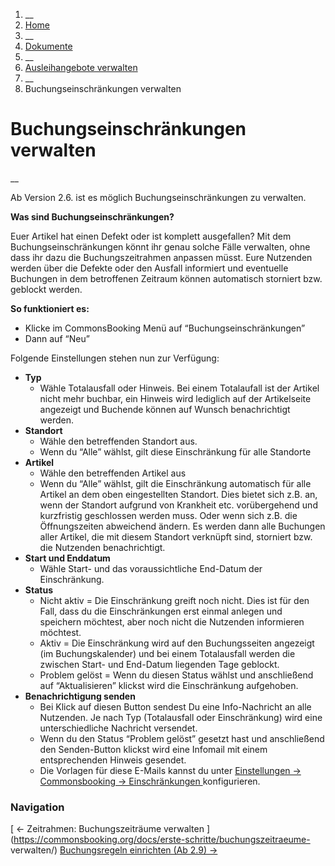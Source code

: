   1. __
  2. [ Home  ](https://commonsbooking.org/)
  3. __
  4. [ Dokumente  ](https://commonsbooking.org/dokumentation/)
  5. __
  6. [ Ausleihangebote verwalten  ](https://commonsbooking.org/docs/erste-schritte/)
  7. __
  8. Buchungseinschränkungen verwalten 

#  Buchungseinschränkungen verwalten

__

Ab Version 2.6. ist es möglich Buchungseinschränkungen zu verwalten.

**Was sind Buchungseinschränkungen?**

Euer Artikel hat einen Defekt oder ist komplett ausgefallen? Mit dem
Buchungseinschränkungen könnt ihr genau solche Fälle verwalten, ohne dass ihr
dazu die Buchungszeitrahmen anpassen müsst. Eure Nutzenden werden über die
Defekte oder den Ausfall informiert und eventuelle Buchungen in dem
betroffenen Zeitraum können automatisch storniert bzw. geblockt werden.

**So funktioniert es:**

  * Klicke im CommonsBooking Menü auf “Buchungseinschränkungen” 
  * Dann auf “Neu” 

Folgende Einstellungen stehen nun zur Verfügung:

  * **Typ**
    * Wähle Totalausfall oder Hinweis. Bei einem Totalaufall ist der Artikel nicht mehr buchbar, ein Hinweis wird lediglich auf der Artikelseite angezeigt und Buchende können auf Wunsch benachrichtigt werden. 
  * **Standort**
    * Wähle den betreffenden Standort aus. 
    * Wenn du “Alle” wählst, gilt diese Einschränkung für alle Standorte 
  * **Artikel**
    * Wähle den betreffenden Artikel aus 
    * Wenn du “Alle” wählst, gilt die Einschränkung automatisch für alle Artikel an dem oben eingestellten Standort. Dies bietet sich z.B. an, wenn der Standort aufgrund von Krankheit etc. vorübergehend und kurzfristig geschlossen werden muss. Oder wenn sich z.B. die Öffnungszeiten abweichend ändern. Es werden dann alle Buchungen aller Artikel, die mit diesem Standort verknüpft sind, storniert bzw. die Nutzenden benachrichtigt. 
  * **Start und Enddatum**
    * Wähle Start- und das voraussichtliche End-Datum der Einschränkung. 
  * **Status**
    * Nicht aktiv = Die Einschränkung greift noch nicht. Dies ist für den Fall, dass du die Einschränkungen erst einmal anlegen und speichern möchtest, aber noch nicht die Nutzenden informieren möchtest. 
    * Aktiv = Die Einschränkung wird auf den Buchungsseiten angezeigt (im Buchungskalender) und bei einem Totalausfall werden die zwischen Start- und End-Datum liegenden Tage geblockt. 
    * Problem gelöst = Wenn du diesen Status wählst und anschließend auf “Aktualisieren” klickst wird die Einschränkung aufgehoben. 
  * **Benachrichtigung senden**
    * Bei Klick auf diesen Button sendest Du eine Info-Nachricht an alle Nutzenden. Je nach Typ (Totalausfall oder Einschränkung) wird eine unterschiedliche Nachricht versendet. 
    * Wenn du den Status “Problem gelöst” gesetzt hast und anschließend den Senden-Button klickst wird eine Infomail mit einem entsprechenden Hinweis gesendet. 
    * Die Vorlagen für diese E-Mails kannst du unter [ Einstellungen -> Commonsbooking -> Einschränkungen ](https://commonsbooking.org/docs/einstellungen-2/einschraenkungen/) konfigurieren. 

###  Navigation

[ ← Zeitrahmen: Buchungszeiträume verwalten
](https://commonsbooking.org/docs/erste-schritte/buchungszeitraeume-
verwalten/) [ Buchungsregeln einrichten (Ab 2.9) →
](https://commonsbooking.org/docs/erste-schritte/buchungsregeln-einrichten/)

